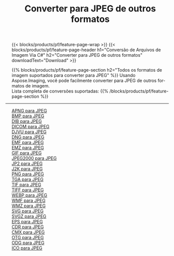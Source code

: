﻿---
title: Converter para JPEG de outros formatos 
weight: 3920
url: /pt/net/conversion/to/jpeg 
lang: pt
langdirlevel: 2
locales: zh-hans,ja,it,ru,de,es,fr,nl,id,lt,pl,pt,vi,tr,ko,zh-hant,ar,hi,th,sv,cs,uk,he
description: Usando o Aspose.Imaging, você pode facilmente converter para JPEG de outros formatos
---

{{< blocks/products/pf/feature-page-wrap >}}
{{< blocks/products/pf/feature-page-header h1="Conversão de Arquivos de Imagem Via C#" h2="Converter para JPEG de outros formatos" downloadText="Download" >}}


{{% blocks/products/pf/feature-page-section  h2="Todos os formatos de imagem suportados para converter para JPEG" %}}
Usando Aspose.Imaging, você pode facilmente converter para JPEG de outros formatos de imagem.
<br/>
Lista completa de conversões suportadas:
{{% /blocks/products/pf/feature-page-section %}}
<div class="container-fluid productfamilypage bg-gray">
    <div class="convertypes bg-gray agp-content section">
        <div class="container">
		<hr style="margin-left:-20px;"/>
		<div class="row other-converters">
		    <div class='col-md-2 other-converter remove-lp remove-rp'><a href="/imaging/pt/net/conversion/apng-to-jpeg" >APNG para JPEG</a></div>
<div class='col-md-2 other-converter remove-lp remove-rp'><a href="/imaging/pt/net/conversion/bmp-to-jpeg" >BMP para JPEG</a></div>
<div class='col-md-2 other-converter remove-lp remove-rp'><a href="/imaging/pt/net/conversion/dib-to-jpeg" >DIB para JPEG</a></div>
<div class='col-md-2 other-converter remove-lp remove-rp'><a href="/imaging/pt/net/conversion/dicom-to-jpeg" >DICOM para JPEG</a></div>
<div class='col-md-2 other-converter remove-lp remove-rp'><a href="/imaging/pt/net/conversion/djvu-to-jpeg" >DJVU para JPEG</a></div>
<div class='col-md-2 other-converter remove-lp remove-rp'><a href="/imaging/pt/net/conversion/dng-to-jpeg" >DNG para JPEG</a></div>
<div class='col-md-2 other-converter remove-lp remove-rp'><a href="/imaging/pt/net/conversion/emf-to-jpeg" >EMF para JPEG</a></div>
<div class='col-md-2 other-converter remove-lp remove-rp'><a href="/imaging/pt/net/conversion/emz-to-jpeg" >EMZ para JPEG</a></div>
<div class='col-md-2 other-converter remove-lp remove-rp'><a href="/imaging/pt/net/conversion/gif-to-jpeg" >GIF para JPEG</a></div>
<div class='col-md-2 other-converter remove-lp remove-rp'><a href="/imaging/pt/net/conversion/jpeg2000-to-jpeg" >JPEG2000 para JPEG</a></div>
<div class='col-md-2 other-converter remove-lp remove-rp'><a href="/imaging/pt/net/conversion/jp2-to-jpeg" >JP2 para JPEG</a></div>
<div class='col-md-2 other-converter remove-lp remove-rp'><a href="/imaging/pt/net/conversion/j2k-to-jpeg" >J2K para JPEG</a></div>
<div class='col-md-2 other-converter remove-lp remove-rp'><a href="/imaging/pt/net/conversion/png-to-jpeg" >PNG para JPEG</a></div>
<div class='col-md-2 other-converter remove-lp remove-rp'><a href="/imaging/pt/net/conversion/tga-to-jpeg" >TGA para JPEG</a></div>
<div class='col-md-2 other-converter remove-lp remove-rp'><a href="/imaging/pt/net/conversion/tif-to-jpeg" >TIF para JPEG</a></div>
<div class='col-md-2 other-converter remove-lp remove-rp'><a href="/imaging/pt/net/conversion/tiff-to-jpeg" >TIFF para JPEG</a></div>
<div class='col-md-2 other-converter remove-lp remove-rp'><a href="/imaging/pt/net/conversion/webp-to-jpeg" >WEBP para JPEG</a></div>
<div class='col-md-2 other-converter remove-lp remove-rp'><a href="/imaging/pt/net/conversion/wmf-to-jpeg" >WMF para JPEG</a></div>
<div class='col-md-2 other-converter remove-lp remove-rp'><a href="/imaging/pt/net/conversion/wmz-to-jpeg" >WMZ para JPEG</a></div>
<div class='col-md-2 other-converter remove-lp remove-rp'><a href="/imaging/pt/net/conversion/svg-to-jpeg" >SVG para JPEG</a></div>
<div class='col-md-2 other-converter remove-lp remove-rp'><a href="/imaging/pt/net/conversion/svgz-to-jpeg" >SVGZ para JPEG</a></div>
<div class='col-md-2 other-converter remove-lp remove-rp'><a href="/imaging/pt/net/conversion/eps-to-jpeg" >EPS para JPEG</a></div>
<div class='col-md-2 other-converter remove-lp remove-rp'><a href="/imaging/pt/net/conversion/cdr-to-jpeg" >CDR para JPEG</a></div>
<div class='col-md-2 other-converter remove-lp remove-rp'><a href="/imaging/pt/net/conversion/cmx-to-jpeg" >CMX para JPEG</a></div>
<div class='col-md-2 other-converter remove-lp remove-rp'><a href="/imaging/pt/net/conversion/otg-to-jpeg" >OTG para JPEG</a></div>
<div class='col-md-2 other-converter remove-lp remove-rp'><a href="/imaging/pt/net/conversion/odg-to-jpeg" >ODG para JPEG</a></div>
<div class='col-md-2 other-converter remove-lp remove-rp'><a href="/imaging/pt/net/conversion/ico-to-jpeg" >ICO para JPEG</a></div>
                </div>
        </div>
    </div>
</div>
<br/>

